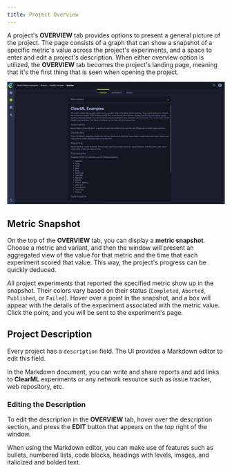 ```yaml
---
title: Project Overview
---
```


A project's **OVERVIEW** tab provides options to present a general picture of the project. The page consists of a graph 
that can show a snapshot of a specific metric's value across the project's experiments, and a space to enter and edit a 
project's description. When either overview option is utilized, the **OVERVIEW** tab becomes the project's landing page, 
meaning that it's the first thing that is seen when opening the project. 

![Project overview tab gif](../img/gif/webapp_metric_snapshot.gif)

## Metric Snapshot

On the top of the **OVERVIEW** tab, you can display a **metric snapshot**. Choose a metric and variant, 
and then the window will present an aggregated view of the value for that metric and the time that each 
experiment scored that value. This way, the project's progress can be quickly deduced.

All project experiments that reported the specified metric show up in the snapshot. Their colors vary based
on their status (`Completed`, `Aborted`, `Published`, or `Failed`). Hover over a point in the snapshot, and a box will 
appear with the details of the experiment associated with the metric value. Click the point, and you will 
be sent to the experiment's page. 

## Project Description

Every project has a `description` field. The UI provides a Markdown editor to edit this field.

In the Markdown document, you can write and share reports and add links to **ClearML** experiments 
or any network resource such as issue tracker, web repository, etc.

### Editing the Description

To edit the description in the **OVERVIEW** tab, hover over the description section, and press the  **EDIT** button that
appears on the top right of the window. 

When using the Markdown editor, you can make use of features such as bullets, 
numbered lists, code blocks, headings with levels, images, and italicized and bolded text.   
